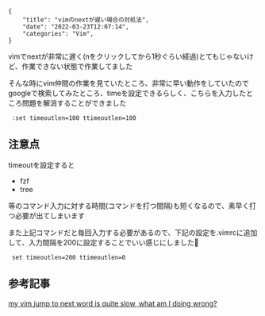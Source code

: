 ```metadata
{
    "title": "vimのnextが遅い場合の対処法",
    "date": "2022-03-23T12:07:14",
    "categories": "Vim",
}
```

vimでnextが非常に遅く(nをクリックしてから1秒ぐらい経過)とてもじゃないけど、作業できない状態で作業してました

そんな時にvim仲間の作業を見ていたところ、非常に早い動作をしていたのでgoogleで検索してみたところ、timeを設定できるらしく、こちらを入力したところ問題を解消することができました

```vim
 :set timeoutlen=100 ttimeoutlen=100
```

## 注意点

timeoutを設定すると

- fzf
- tree

等のコマンド入力に対する時間(コマンドを打つ間隔)も短くなるので、素早く打つ必要が出てしまいます

また上記コマンドだと毎回入力する必要があるので、下記の設定を.vimrcに追加して、入力間隔を200に設定することでいい感じにしました🙌

```vim
 set timeoutlen=200 ttimeoutlen=0
```

## 参考記事

[my vim jump to next word is quite slow, what am I doing wrong?](https://stackoverflow.com/questions/9722234/my-vim-jump-to-next-word-is-quite-slow-what-am-i-doing-wrong)
